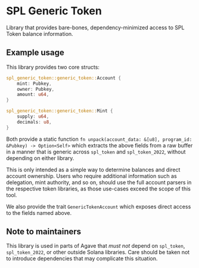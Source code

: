 # SPL Generic Token

Library that provides bare-bones, dependency-minimized access to SPL Token balance information.

## Example usage

This library provides two core structs:

```rust
spl_generic_token::generic_token::Account {
    mint: Pubkey,
    owner: Pubkey,
    amount: u64,
}

spl_generic_token::generic_token::Mint {
    supply: u64,
    decimals: u8,
}
```

Both provide a static function `fn unpack(account_data: &[u8], program_id: &Pubkey) -> Option<Self>`
which extracts the above fields from a raw buffer in a manner that is generic across `spl_token`
and `spl_token_2022`, without depending on either library.

This is only intended as a simple way to determine balances and direct account ownership. Users
who require additional information such as delegation, mint authority, and so on, should use
the full account parsers in the respective token libraries, as those use-cases exceed the scope of
this tool.

We also provide the trait `GenericTokenAccount` which exposes direct access to the fields named above.

## Note to maintainers

This library is used in parts of Agave that _must not_ depend on `spl_token`, `spl_token_2022`, or
other outside Solana libraries. Care should be taken not to introduce dependencies that may
complicate this situation.
